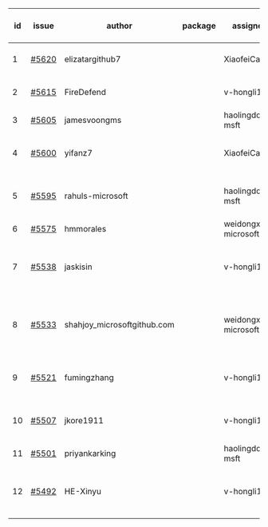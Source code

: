 | id | issue | author | package | assignee | bot advice | created date of issue | target release date | date from target |
| ------ | ------ | ------ | ------ | ------ | ------ | ------ | ------ | :-----: |
| 1 | [#5620](https://github.com/Azure/sdk-release-request/issues/5620) | elizatargithub7 |  | XiaofeiCao | new issue. FirstGA. TypeSpec. | 10-16 | 11-22 |  |
| 2 | [#5615](https://github.com/Azure/sdk-release-request/issues/5615) | FireDefend |  | v-hongli1 | FirstBeta. HoldOn. TypeSpec. | 10-15 | 10-25 |  |
| 3 | [#5605](https://github.com/Azure/sdk-release-request/issues/5605) | jamesvoongms |  | haolingdong-msft | new issue. | 10-11 | 10-25 |  |
| 4 | [#5600](https://github.com/Azure/sdk-release-request/issues/5600) | yifanz7 |  | XiaofeiCao | new issue. close to release date. | 10-11 | 10-24 | 2 |
| 5 | [#5595](https://github.com/Azure/sdk-release-request/issues/5595) | rahuls-microsoft |  | haolingdong-msft | new issue. new comment. TypeSpec. | 10-10 | 10-25 |  |
| 6 | [#5575](https://github.com/Azure/sdk-release-request/issues/5575) | hmmorales |  | weidongxu-microsoft | FirstBeta. TypeSpec. | 10-07 | 10-25 |  |
| 7 | [#5538](https://github.com/Azure/sdk-release-request/issues/5538) | jaskisin |  | v-hongli1 | close to release date. FirstGA. TypeSpec. | 09-27 | 10-24 | 2 |
| 8 | [#5533](https://github.com/Azure/sdk-release-request/issues/5533) | shahjoy_microsoftgithub.com |  | weidongxu-microsoft | new comment. Attention to inconsistent tag. FirstBeta. | 09-25 | 10-25 |  |
| 9 | [#5521](https://github.com/Azure/sdk-release-request/issues/5521) | fumingzhang |  | v-hongli1 | new issue. close to release date. | 09-24 | 10-24 | 2 |
| 10 | [#5507](https://github.com/Azure/sdk-release-request/issues/5507) | jkore1911 |  | v-hongli1 | close to release date. FirstGA. | 09-16 | 10-24 | 2 |
| 11 | [#5501](https://github.com/Azure/sdk-release-request/issues/5501) | priyankarking |  | haolingdong-msft | new comment. | 09-13 | 10-25 |  |
| 12 | [#5492](https://github.com/Azure/sdk-release-request/issues/5492) | HE-Xinyu |  | v-hongli1 | close to release date. FirstBeta. TypeSpec. | 09-13 | 10-24 | 2 |
